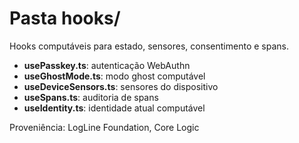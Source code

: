 # Pasta hooks/

Hooks computáveis para estado, sensores, consentimento e spans.

- **usePasskey.ts**: autenticação WebAuthn
- **useGhostMode.ts**: modo ghost computável
- **useDeviceSensors.ts**: sensores do dispositivo
- **useSpans.ts**: auditoria de spans
- **useIdentity.ts**: identidade atual computável

Proveniência: LogLine Foundation, Core Logic